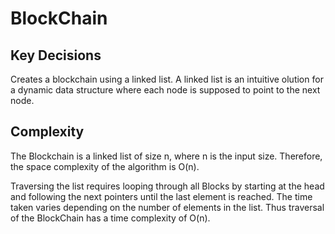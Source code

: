 # BlockChain

## Key Decisions

Creates a blockchain using a linked list.
A linked list is an intuitive olution for a dynamic data structure where each node is supposed to point to the next node.

## Complexity

The Blockchain is a linked list of size n, where n is the input size. Therefore, the space complexity of the algorithm is O(n).

Traversing the list requires looping through all Blocks by starting at the head and following the next pointers until the last element is reached. The time taken varies depending on the number of elements in the list. Thus traversal of the BlockChain has a time complexity of O(n).
